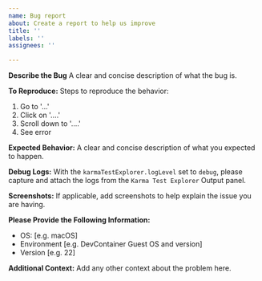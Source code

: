 ```yaml
---
name: Bug report
about: Create a report to help us improve
title: ''
labels: ''
assignees: ''

---
```


**Describe the Bug**
A clear and concise description of what the bug is.

**To Reproduce:**
Steps to reproduce the behavior:
1. Go to '...'
2. Click on '....'
3. Scroll down to '....'
4. See error

**Expected Behavior:**
A clear and concise description of what you expected to happen.

**Debug Logs:**
With the `karmaTestExplorer.logLevel` set to `debug`, please capture and attach the logs from the `Karma Test Explorer` Output panel.

**Screenshots:**
If applicable, add screenshots to help explain the issue you are having.

**Please Provide the Following Information:**
 - OS: [e.g. macOS]
 - Environment [e.g. DevContainer Guest OS and version]
 - Version [e.g. 22]

**Additional Context:**
Add any other context about the problem here.